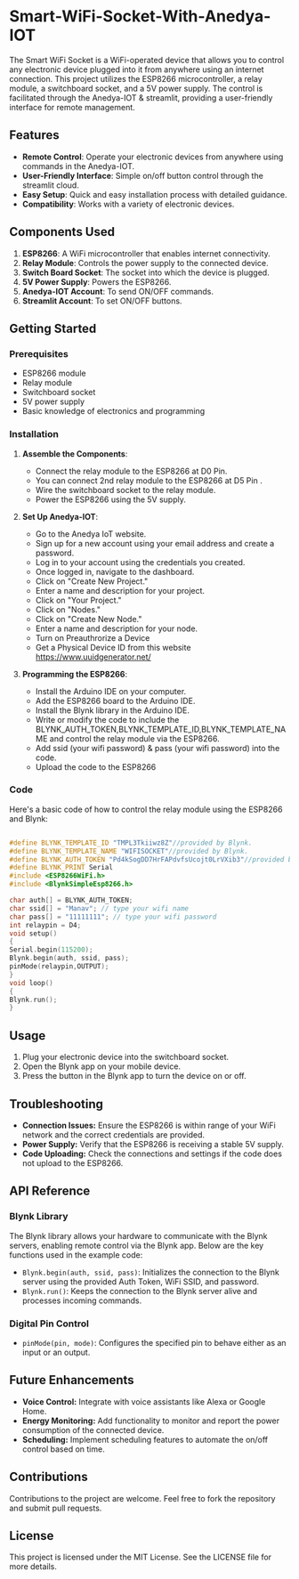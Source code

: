 # Smart-WiFi-Socket-With-Anedya-IOT 

The Smart WiFi Socket is a WiFi-operated device that allows you to control any electronic device plugged into it from anywhere using an internet connection. This project utilizes the ESP8266 microcontroller, a relay module, a switchboard socket, and a 5V power supply. The control is facilitated through the Anedya-IOT & streamlit, providing a user-friendly interface for remote management.

## Features

- **Remote Control**: Operate your electronic devices from anywhere using commands in the Anedya-IOT.
- **User-Friendly Interface**: Simple on/off button control through the streamlit cloud.
- **Easy Setup**: Quick and easy installation process with detailed guidance.
- **Compatibility**: Works with a variety of electronic devices.

## Components Used

1. **ESP8266**: A WiFi microcontroller that enables internet connectivity.
2. **Relay Module**: Controls the power supply to the connected device.
3. **Switch Board Socket**: The socket into which the device is plugged.
4. **5V Power Supply**: Powers the ESP8266.
5. **Anedya-IOT Account**: To send ON/OFF commands.
6. **Streamlit Account**: To set ON/OFF buttons.

## Getting Started

### Prerequisites

- ESP8266 module
- Relay module
- Switchboard socket
- 5V power supply
- Basic knowledge of electronics and programming

### Installation

1. **Assemble the Components**:
   - Connect the relay module to the ESP8266 at D0 Pin.
   - You can connect 2nd relay module to the ESP8266 at D5 Pin  .
   - Wire the switchboard socket to the relay module.
   - Power the ESP8266 using the 5V supply.

2. **Set Up Anedya-IOT**:  
   - Go to the Anedya IoT website.
   - Sign up for a new account using your email address and create a password.
   - Log in to your account using the credentials you created.
   - Once logged in, navigate to the dashboard.
   - Click on "Create New Project."
   - Enter a name and description for your project.
   - Click on "Your Project."
   - Click on "Nodes."
   - Click on "Create New Node."
   - Enter a name and description for your node.
   - Turn on Preauthrorize a Device
   - Get a Physical Device ID from this website https://www.uuidgenerator.net/ 


3. **Programming the ESP8266**:
   - Install the Arduino IDE on your computer.
   - Add the ESP8266 board to the Arduino IDE.
   - Install the Blynk library in the Arduino IDE.
   - Write or modify the code to include the BLYNK_AUTH_TOKEN,BLYNK_TEMPLATE_ID,BLYNK_TEMPLATE_NAME and control the relay module via the ESP8266.
   - Add ssid (your wifi password) & pass (your wifi password) into the code.
   - Upload the code to the ESP8266 

### Code

Here's a basic code of how to control the relay module using the ESP8266 and Blynk:

```cpp

#define BLYNK_TEMPLATE_ID "TMPL3Tkiiwz8Z"//provided by Blynk.
#define BLYNK_TEMPLATE_NAME "WIFISOCKET"//provided by Blynk.
#define BLYNK_AUTH_TOKEN "Pd4kSogDD7HrFAPdvfsUcojt0LrVXib3"//provided by Blynk.
#define BLYNK_PRINT Serial
#include <ESP8266WiFi.h>
#include <BlynkSimpleEsp8266.h>

char auth[] = BLYNK_AUTH_TOKEN;
char ssid[] = "Manav"; // type your wifi name
char pass[] = "11111111"; // type your wifi password
int relaypin = D4;
void setup()
{
Serial.begin(115200);
Blynk.begin(auth, ssid, pass);
pinMode(relaypin,OUTPUT);
}
void loop()
{
Blynk.run();
}
```


## Usage

1. Plug your electronic device into the switchboard socket.
2. Open the Blynk app on your mobile device.
3. Press the button in the Blynk app to turn the device on or off.

## Troubleshooting

- **Connection Issues:** Ensure the ESP8266 is within range of your WiFi network and the correct credentials are provided.
- **Power Supply:** Verify that the ESP8266 is receiving a stable 5V supply.
- **Code Uploading:** Check the connections and settings if the code does not upload to the ESP8266.

## API Reference

### Blynk Library

The Blynk library allows your hardware to communicate with the Blynk servers, enabling remote control via the Blynk app. Below are the key functions used in the example code:

- `Blynk.begin(auth, ssid, pass)`: Initializes the connection to the Blynk server using the provided Auth Token, WiFi SSID, and password.
- `Blynk.run()`: Keeps the connection to the Blynk server alive and processes incoming commands.

### Digital Pin Control

- `pinMode(pin, mode)`: Configures the specified pin to behave either as an input or an output.


## Future Enhancements

- **Voice Control:** Integrate with voice assistants like Alexa or Google Home.
- **Energy Monitoring:** Add functionality to monitor and report the power consumption of the connected device.
- **Scheduling:** Implement scheduling features to automate the on/off control based on time.

## Contributions

Contributions to the project are welcome. Feel free to fork the repository and submit pull requests.

## License

This project is licensed under the MIT License. See the LICENSE file for more details.
